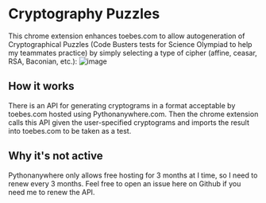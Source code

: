 # Cryptography Puzzles
This chrome extension enhances toebes.com to allow autogeneration of Cryptographical Puzzles (Code Busters tests for Science Olympiad to help my teammates practice) by simply selecting a type of cipher (affine, ceasar, RSA, Baconian, etc.):
![image](https://user-images.githubusercontent.com/97496861/182004656-c5b93ef0-4b4a-498f-bed1-b61af7a45236.png)

## How it works
There is an API for generating cryptograms in a format acceptable by toebes.com hosted using Pythonanywhere.com. Then the chrome extension calls this API given the user-specified cryptograms and imports the result into toebes.com to be taken as a test.

## Why it's not active
Pythonanywhere only allows free hosting for 3 months at I time, so I need to renew every 3 months. Feel free to open an issue here on Github if you need me to renew the API.
